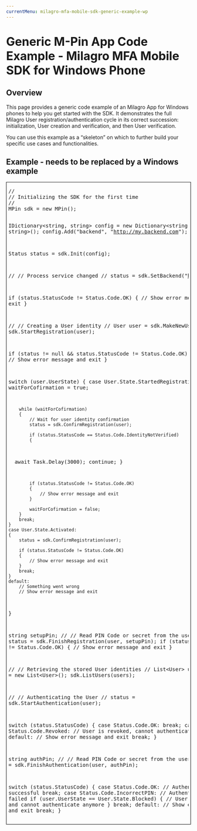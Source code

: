 ```yaml
---
currentMenu: milagro-mfa-mobile-sdk-generic-example-wp
---
```


<div id="generated-toc" class="generate_from_h2"></div>


<div class="WordSection1">
<h1><span style="font-size:32px;">Generic M-Pin App Code Example - Milagro MFA Mobile SDK for Windows Phone</span></h1>

<h2>Overview</h2>

<p class="MsoNormal">This page provides a generic code example of an Milagro App for Windows phones to help you get started with the SDK. It demonstrates the full Milagro User registration/authentication cycle in its correct succession: initialization, User creation and verification, and then User verification.</p>

<p class="MsoNormal">You can use this example as a &ldquo;skeleton&rdquo; on which to further build your specific use cases and functionalities.</p>

<h2>Example - needs to be replaced by a Windows example</h2>

<div style="border:solid windowtext 1.0pt;padding:1.0pt 4.0pt 1.0pt 4.0pt">
<pre class="computer_code">
//
// Initializing the SDK for the first time
//
MPin sdk = new MPin();

IDictionary&lt;string, string&gt; config = new Dictionary&lt;string, string&gt;();
config.Add(&quot;backend&quot;, &quot;http://my.backend.com&quot;);

Status status = sdk.Init(config);

//
// Process service changed
//
status = sdk.SetBackend(&quot;http://my.secondBackend.com&quot;);
                
if (status.StatusCode != Status.Code.OK) 
{
    // Show error message and exit
}

//
// Creating a User identity
//
User user = sdk.MakeNewUser(@&quot;me@domain.com&quot;);
status = sdk.StartRegistration(user);

if (status != null &amp;&amp; status.StatusCode != Status.Code.OK)
{
    // Show error message and exit
}

switch (user.UserState)
{
    case User.State.StartedRegistration:
    {
        bool waitForCofirmation = true;

        while (waitForCofirmation) 
        {
            // Wait for user identity confirmation            
            status = sdk.ConfirmRegistration(user);

            if (status.StatusCode == Status.Code.IdentityNotVerified) 
            {
&nbsp;               await Task.Delay(3000);
                continue;
            }

            if (status.StatusCode != Status.Code.OK) 
            {
                // Show error message and exit
            }

            waitForCofirmation = false;
        }
        break;        
    }
    case User.State.Activated: 
    {
        status = sdk.ConfirmRegistration(user);

        if (status.StatusCode != Status.Code.OK)
        {
            // Show error message and exit
        }
        break;
    }
    default:
        // Something went wrong
        // Show error message and exit
}

string setupPin;
//
// Read PIN Code or secret from the user
//
status = sdk.FinishRegistration(user, setupPin);
if (status.StatusCode != Status.Code.OK)
{
    // Show error message and exit
}

//
// Retrieving the stored User identities
//
List&lt;User&gt; users = new List&lt;User&gt;();
sdk.ListUsers(users);

//
// Authenticating the User
//
status = sdk.StartAuthentication(user);

switch (status.StatusCode)
{
    case Status.Code.OK:
        break;
    case Status.Code.Revoked:
        // User is revoked, cannot authenticate
        break;
    default:
        // Show error message and exit
        break;
}

string authPin;
//
// Read PIN Code or secret from the user
//
status = sdk.FinishAuthentication(user, authPin);

switch (status.StatusCode) 
{
    case Status.Code.OK:
        // Authentication successful
        break;
    case Status.Code.IncorrectPIN:
        // Authentication failed
        if (user.UserState == User.State.Blocked) 
        {
            // User is blocked and cannot authenticate anymore
        }
        break;
    default:
        // Show error message and exit
        break;
}</pre>

<p class="CVXCodeExample" style="margin-top:0in;margin-right:4.5pt;margin-bottom:
8.0pt;margin-left:4.5pt"><span style="font-size:11.0pt;line-height:150%;
font-family:&quot;Courier New&quot;"><iuser> </iuser></span></p>
</div>
</div>
